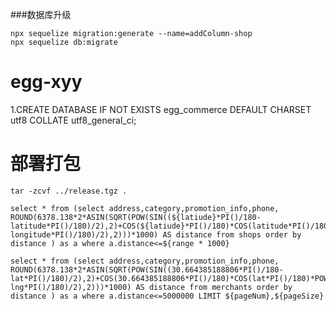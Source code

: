 ###数据库升级
```
npx sequelize migration:generate --name=addColumn-shop
npx sequelize db:migrate
```

# egg-xyy
1.CREATE DATABASE IF NOT EXISTS egg_commerce DEFAULT CHARSET utf8 COLLATE utf8_general_ci;

# 部署打包
```
tar -zcvf ../release.tgz .
```

```
select * from (select address,category,promotion_info,phone, ROUND(6378.138*2*ASIN(SQRT(POW(SIN((${latiude}*PI()/180-latitude*PI()/180)/2),2)+COS(${latiude}*PI()/180)*COS(latitude*PI()/180)*POW(SIN((${longitude}*PI()/180-longitude*PI()/180)/2),2)))*1000) AS distance from shops order by distance ) as a where a.distance<=${range * 1000}
```

```
select * from (select address,category,promotion_info,phone, ROUND(6378.138*2*ASIN(SQRT(POW(SIN((30.664385188806*PI()/180-lat*PI()/180)/2),2)+COS(30.664385188806*PI()/180)*COS(lat*PI()/180)*POW(SIN((104.07559730274*PI()/180-lng*PI()/180)/2),2)))*1000) AS distance from merchants order by distance ) as a where a.distance<=5000000 LIMIT ${pageNum},${pageSize} 
```